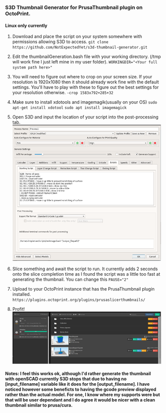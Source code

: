 ### S3D Thumbnail Generator for PrusaThumbnail plugin on OctoPrint.

#### Linux only currently

1. Download and place the script on your system somewhere with permissions allowing S3D to access.
   `git clone https://github.com/NotExpectedYet/s3d-thumbnail-generator.git`

2. Edit the thumbnailGeneration.bash file with your working directory. (/tmp will work fine I just left mine in my user folder).
   `WORKINGDIR="<Your full system path here>"`

3. You will need to figure out where to crop on your screen size. If your resolution is 1920x1080 then it should already work fine with the default settings. You'll have to play with these to figure out the best settings for your resolution otherwise.
   `-crop 1583x792+285+32`

4. Make sure to install xdotools and imagemagik(usually on your OS)
   `sudo apt-get install xdotool`
   `sudo apt install imagemagick`

5. Open S3D and input the location of your script into the post-processing tab.
   ![S3D Settings screentshot](s3dsettings.png "S3D Settings")

6. Slice something and await the script to run. It currently adds 2 seconds onto the slice completion time as I found the script was a little too fast at generating the thumbnail. You can change this
   `PAUSE="2"`

7. Upload to your OctoPrint instance that has the PrusaThumbnail plugin installed.
   `https://plugins.octoprint.org/plugins/prusaslicerthumbnails/`

8. Profit!
   ![OctoFarm working with the plugin](profitScreenshot.jpg "OctoFarm working with the plugin")

#### Notes: I feel this works ok, although I'd rather generate the thumbnail with openSCAD currently S3D stops that due to having no [input_filename] variable like it does for the [output_filename]. I have noticed however some beneficts to having the gcode preview displayed rather than the actual model. For one, I know where my supports were but that will be user dependant and I do agree it would be nicer with a clean thumbnail similar to prusa/cura.
